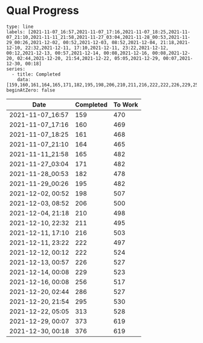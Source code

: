 # Qual Progress
```chart
type: line
labels: [2021-11-07_16:57,2021-11-07_17:16,2021-11-07_18:25,2021-11-07_21:10,2021-11-11_21:58,2021-11-27_03:04,2021-11-28_00:53,2021-11-29_00:26,2021-12-02, 00:52,2021-12-03, 08:52,2021-12-04, 21:18,2021-12-10, 22:32,2021-12-11, 17:10,2021-12-11, 23:22,2021-12-12, 00:12,2021-12-13, 00:57,2021-12-14, 00:08,2021-12-16, 00:08,2021-12-20, 02:44,2021-12-20, 21:54,2021-12-22, 05:05,2021-12-29, 00:07,2021-12-30, 00:18]
series:
  - title: Completed
    data: [159,160,161,164,165,171,182,195,198,206,210,211,216,222,222,226,229,256,286,295,313,373,376]
beginAtZero: false
```


| Date              | Completed | To Work |
| ----------------- | --------- | ------- |
| 2021-11-07_16:57  | 159       | 470     |
| 2021-11-07_17:16  | 160       | 469     |
| 2021-11-07_18:25  | 161       | 468     |
| 2021-11-07_21:10  | 164       | 465     |
| 2021-11-11_21:58  | 165       | 482     |
| 2021-11-27_03:04  | 171       | 482     |
| 2021-11-28_00:53  | 182       | 478     |
| 2021-11-29_00:26  | 195       | 482     |
| 2021-12-02, 00:52 | 198       | 507     |
| 2021-12-03, 08:52 | 206       | 500     |
| 2021-12-04, 21:18 | 210       | 498     |
| 2021-12-10, 22:32 | 211       | 495     |
| 2021-12-11, 17:10 | 216       | 503     |
| 2021-12-11, 23:22 | 222       | 497     |
| 2021-12-12, 00:12 | 222       | 524     |
| 2021-12-13, 00:57 | 226       | 527     |
| 2021-12-14, 00:08 | 229       | 523     |
| 2021-12-16, 00:08 | 256       | 517     |
| 2021-12-20, 02:44 | 286       | 527     |
| 2021-12-20, 21:54 | 295       | 530     |
| 2021-12-22, 05:05 | 313       | 528     |
| 2021-12-29, 00:07 | 373       | 619     |
| 2021-12-30, 00:18 | 376 | 619 |
